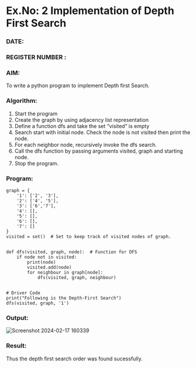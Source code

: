# Ex.No: 2  Implementation of Depth First Search
### DATE:                                                                            
### REGISTER NUMBER : 
### AIM: 
To write a python program to implement Depth first Search. 
### Algorithm:
1. Start the program
2. Create the graph by using adjacency list representation
3. Define a function dfs and take the set “visited” is empty 
4. Search start with initial node. Check the node is not visited then print the node.
5. For each neighbor node, recursively invoke the dfs search.
6. Call the dfs function by passing arguments visited, graph and starting node.
7. Stop the program.
### Program:
```
graph = {
    '1': ['2', '3'],
    '2': ['4', '5'],
    '3': ['6','7'],
    '4': [],
    '5': [],
    '6': [],
    '7': []
}
visited = set()  # Set to keep track of visited nodes of graph.


def dfs(visited, graph, node):  # Function for DFS
    if node not in visited:
        print(node)
        visited.add(node)
        for neighbour in graph[node]:
            dfs(visited, graph, neighbour)


# Driver Code
print("Following is the Depth-First Search")
dfs(visited, graph, '1')

```










### Output:


![Screenshot 2024-02-17 160339](https://github.com/Naveen-154/AI_Lab_2023-24/assets/114643271/b5697bb8-8166-4d8d-8a0c-bb6b5c889b89)






### Result:
Thus the depth first search order was found sucessfully.

